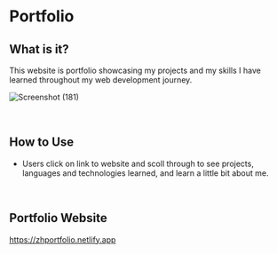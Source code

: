 # Portfolio

## What is it?
This website is portfolio showcasing my projects and my skills I have learned throughout my web development journey.


![Screenshot (181)](https://user-images.githubusercontent.com/68923037/116732076-33016600-a9b0-11eb-80b3-89ea8e3a959c.png)

 
<br/>





## How to Use
* Users click on link to website and scoll through to see projects, languages and technologies learned, and learn a little bit about me.





<br/>

    
    

## Portfolio Website

https://zhportfolio.netlify.app

<br/>

